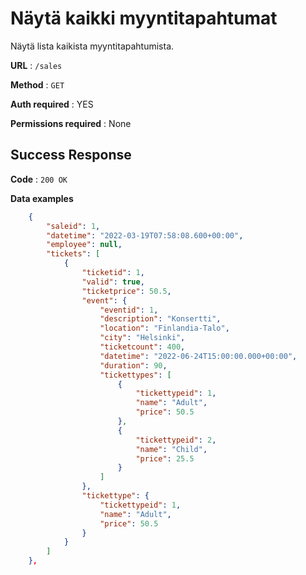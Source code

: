 # Näytä kaikki myyntitapahtumat

Näytä lista kaikista myyntitapahtumista.

**URL** : `/sales`

**Method** : `GET`

**Auth required** : YES

**Permissions required** : None

## Success Response

**Code** : `200 OK`

**Data examples**

```json
    {
        "saleid": 1,
        "datetime": "2022-03-19T07:58:08.600+00:00",
        "employee": null,
        "tickets": [
            {
                "ticketid": 1,
                "valid": true,
                "ticketprice": 50.5,
                "event": {
                    "eventid": 1,
                    "description": "Konsertti",
                    "location": "Finlandia-Talo",
                    "city": "Helsinki",
                    "ticketcount": 400,
                    "datetime": "2022-06-24T15:00:00.000+00:00",
                    "duration": 90,
                    "tickettypes": [
                        {
                            "tickettypeid": 1,
                            "name": "Adult",
                            "price": 50.5
                        },
                        {
                            "tickettypeid": 2,
                            "name": "Child",
                            "price": 25.5
                        }
                    ]
                },
                "tickettype": {
                    "tickettypeid": 1,
                    "name": "Adult",
                    "price": 50.5
                }
            }
        ]
    },
```